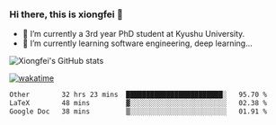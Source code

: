 ### Hi there, this is xiongfei 👋


- 🔭 I’m currently a 3rd year PhD student at Kyushu University.
- 🌱 I’m currently learning software engineering, deep learning...

<!--
**X1on9f31/X1on9f31** is a ✨ _special_ ✨ repository because its `README.md` (this file) appears on your GitHub profile.
Here are some ideas to get you started:
-->

![Xiongfei's GitHub stats](https://github-readme-stats.vercel.app/api?username=X1on9f31)


[![wakatime](https://wakatime.com/badge/user/9e8d5516-d162-43e7-9563-87295d455a71.svg)](https://wakatime.com/@9e8d5516-d162-43e7-9563-87295d455a71)

<!--START_SECTION:waka-->

```txt
Other        32 hrs 23 mins  ████████████████████████░   95.70 %
LaTeX        48 mins         ▓░░░░░░░░░░░░░░░░░░░░░░░░   02.38 %
Google Doc   38 mins         ▒░░░░░░░░░░░░░░░░░░░░░░░░   01.91 %
```

<!--END_SECTION:waka-->

